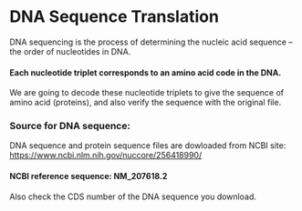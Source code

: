 # DNA Sequence Translation
DNA sequencing is the process of determining the nucleic acid sequence – the order of nucleotides in DNA. 
#### Each nucleotide triplet corresponds to an amino acid code in the DNA. 
We are going to decode these nucleotide triplets to give the sequence of amino acid (proteins), and also verify the sequence
with the original file.
### Source for DNA sequence:
DNA sequence and protein sequence files are dowloaded from NCBI site: https://www.ncbi.nlm.nih.gov/nuccore/256418990/
#### NCBI reference sequence: NM_207618.2
Also check the CDS number of the DNA sequence you download.
